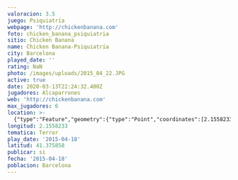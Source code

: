 ```yaml
---
valoracion: 3.5
juego: Psiquiatría
webpage: 'http://chickenbanana.com'
foto: chicken_banana_psiquiatria
sitio: Chicken Banana
name: Chicken Banana-Psiquiatría
city: Barcelona
played_date: ''
rating: NaN
photo: /images/uploads/2015_04_22.JPG
active: true
date: 2020-03-13T22:24:32.400Z
jugadores: Alcaparrones
web: 'http://chickenbanana.com'
max_jugadores: 6
location: >-
  {"type":"Feature","geometry":{"type":"Point","coordinates":[2.1558233,41.375858]}}
longitud: 2.1558233
tematica: Terror
play_date: '2015-04-18'
latitud: 41.375858
publicar: si
fecha: '2015-04-18'
poblacion: Barcelona
---
```

